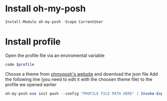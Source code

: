 # Install oh-my-posh
```powershell
Install-Module oh-my-posh -Scope CurrentUser
```
# Install profile
Open the profile file via an enviromental variable
```powershell
code $profile
```
Choose a theme from [ohmyposh's website](https://ohmyposh.dev/docs/themes "ohmyposh's website") and download the json file
Add the following line (you need to edit it with the choosen theme file) to the profile we opened earlier
```powershell
oh-my-posh.exe init pwsh --config "PROFILE FILE PATH HERE" | Invoke-Expression
```
